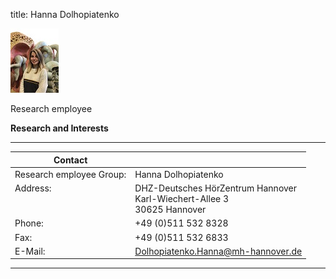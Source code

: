 title: Hanna Dolhopiatenko

![Hanna Dolhopiatenko](Hanna.jpeg)

Research employee	



**Research and Interests**



---

| Contact                 |                            |
| ------------------------|--------------------------- |
| Research employee Group:<br>          | Hanna Dolhopiatenko |
| Address: <br><br><br>   | DHZ-Deutsches HörZentrum Hannover<br> Karl-Wiechert-Allee 3 <br> 30625 Hannover |
| Phone:                  | +49 (0)511 532 8328 |
| Fax:                    | +49 (0)511 532 6833 |
| E-Mail:                 |<Dolhopiatenko.Hanna@mh-hannover.de>|

---
    

